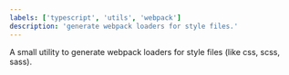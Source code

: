 ```yaml
---
labels: ['typescript', 'utils', 'webpack']
description: 'generate webpack loaders for style files.'
---
```


A small utility to generate webpack loaders for style files (like css, scss, sass).
